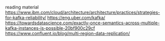 reading material
https://www.ibm.com/cloud/architecture/architecture/practices/strategies-for-kafka-reliability/
https://eng.uber.com/kafka/
https://towardsdatascience.com/exactly-once-semantics-across-multiple-kafka-instances-is-possible-20bf900c29cf
https://www.confluent.io/blog/multi-region-data-replication/